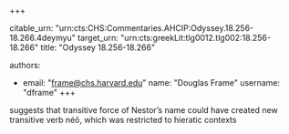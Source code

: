 +++


citable_urn: "urn:cts:CHS:Commentaries.AHCIP:Odyssey.18.256-18.266.4deymyu"
target_urn: "urn:cts:greekLit:tlg0012.tlg002:18.256-18.266"
title: "Odyssey 18.256-18.266"

authors:
- email: "frame@chs.harvard.edu"
  name: "Douglas Frame"
  username: "dframe"
+++

<p>suggests that transitive force of Nestor’s name could have created new transitive verb néō, which was restricted to hieratic contexts</p>